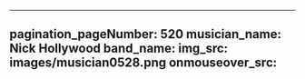 ------
pagination_pageNumber: 520
musician_name: Nick Hollywood
band_name: 
img_src: images/musician0528.png
onmouseover_src: 
------